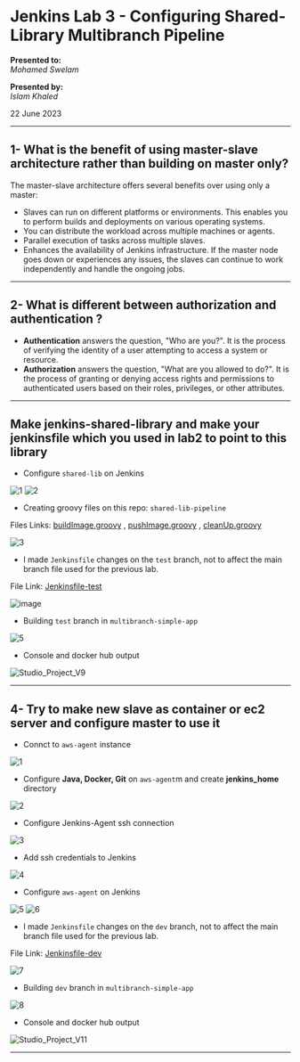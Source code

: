 # Jenkins Lab 3 - Configuring Shared-Library Multibranch Pipeline

**Presented to:**    
_Mohamed Swelam_    

**Presented by:**   
_Islam Khaled_    

22 June 2023

-----------------------------------------
## 1- What is the benefit of using master-slave architecture rather than building on master only?

The master-slave architecture offers several benefits over using only a master:    
- Slaves can run on different platforms or environments. This enables you to perform builds and deployments on various operating systems.    
- You can distribute the workload across multiple machines or agents.
- Parallel execution of tasks across multiple slaves. 
- Enhances the availability of Jenkins infrastructure. If the master node goes down or experiences any issues, the slaves can continue to work independently and handle the ongoing jobs.

-----------------------------------------
## 2- What is different between authorization and authentication ? 

- __Authentication__ answers the question, "Who are you?". It is the process of verifying the identity of a user attempting to access a system or resource.
- __Authorization__ answers the question, "What are you allowed to do?". It is the process of granting or denying access rights and permissions to authenticated users based on their roles, privileges, or other attributes.

-----------------------------------------
## Make jenkins-shared-library and make your jenkinsfile which you used in lab2 to point to this library 

- Configure ```shared-lib``` on Jenkins

![1](https://github.com/eslamkhaled560/shared-lib-pipeline/assets/54172897/a393f8f5-91e9-460b-bea9-3886dac3f4ba)
![2](https://github.com/eslamkhaled560/shared-lib-pipeline/assets/54172897/b2c8e32f-6ef7-4c78-97a5-4efffbe04bbe)

- Creating groovy files on this repo: ```shared-lib-pipeline```

Files Links: [buildImage.groovy](https://github.com/eslamkhaled560/shared-lib-pipeline/blob/main/vars/buildImage.groovy) , [pushImage.groovy](https://github.com/eslamkhaled560/shared-lib-pipeline/blob/main/vars/pushImage.groovy) , [cleanUp.groovy](https://github.com/eslamkhaled560/shared-lib-pipeline/blob/main/vars/cleanUp.groovy)

![3](https://github.com/eslamkhaled560/shared-lib-pipeline/assets/54172897/96a9095a-94dd-4bf1-8b43-06c9cfed0978)

- I made ```Jenkinsfile``` changes on the ```test``` branch, not to affect the main branch file used for the previous lab.

File Link: [Jenkinsfile-test](https://github.com/eslamkhaled560/simple-app/blob/test/Jenkinsfile)

![image](https://github.com/eslamkhaled560/shared-lib-pipeline/assets/54172897/d1f89c22-4cf1-4886-8b4b-5387e174e876)

- Building ```test``` branch in ```multibranch-simple-app```

![5](https://github.com/eslamkhaled560/shared-lib-pipeline/assets/54172897/691616d7-a707-4aa6-a65f-9503722a6878)

- Console and docker hub output

![Studio_Project_V9](https://github.com/eslamkhaled560/shared-lib-pipeline/assets/54172897/f5a32a33-b304-4be4-9780-e055682f2b8a)

-----------------------------------------
## 4- Try to make new slave as container or ec2 server and configure master to use it 

- Connct to ```aws-agent``` instance

![1](https://github.com/eslamkhaled560/shared-lib-pipeline/assets/54172897/e8774b54-344d-4435-9c9c-e31115f323b1)

- Configure __Java, Docker, Git__ on ```aws-agent```m and create __jenkins_home__ directory

![2](https://github.com/eslamkhaled560/shared-lib-pipeline/assets/54172897/0cbde0ca-40f5-4ce2-a69b-491474993090)

- Configure Jenkins-Agent ssh connection

![3](https://github.com/eslamkhaled560/shared-lib-pipeline/assets/54172897/4ce35b7b-47e3-4f37-8673-77cc3175abe6)

- Add ssh credentials to Jenkins

![4](https://github.com/eslamkhaled560/shared-lib-pipeline/assets/54172897/fec7e3d6-bdf8-43bb-8d70-6adaa780fd78)

- Configure ```aws-agent``` on Jenkins

![5](https://github.com/eslamkhaled560/shared-lib-pipeline/assets/54172897/4daba2c0-4a17-47c4-a6c2-0a340afb19f8)
![6](https://github.com/eslamkhaled560/shared-lib-pipeline/assets/54172897/bd8e0255-0076-47ae-b030-2952fa1ed44d)

- I made ```Jenkinsfile``` changes on the ```dev``` branch, not to affect the main branch file used for the previous lab.

File Link: [Jenkinsfile-dev](https://github.com/eslamkhaled560/simple-app/blob/dev/Jenkinsfile)

![7](https://github.com/eslamkhaled560/shared-lib-pipeline/assets/54172897/2e54157c-073a-47ca-a40f-88ef14b62a4b)

- Building ```dev``` branch in ```multibranch-simple-app```

![8](https://github.com/eslamkhaled560/shared-lib-pipeline/assets/54172897/5b241550-3971-43ab-a42a-90c76330dd60)

- Console and docker hub output
 
![Studio_Project_V11](https://github.com/eslamkhaled560/shared-lib-pipeline/assets/54172897/195fed31-d72e-43d4-b486-b4be1a4d8806)

-----------------------------------------
